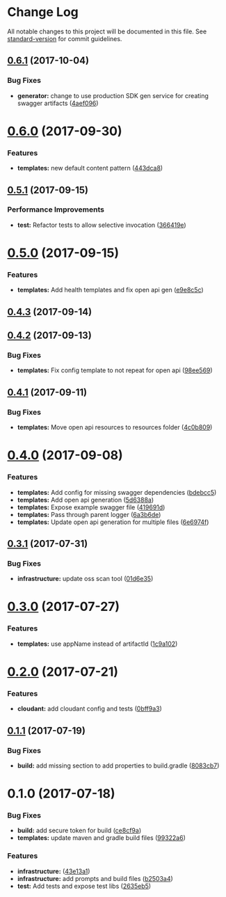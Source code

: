 # Change Log

All notable changes to this project will be documented in this file. See [standard-version](https://github.com/conventional-changelog/standard-version) for commit guidelines.

<a name="0.6.1"></a>
## [0.6.1](https://github.ibm.com/arf/java-codegen-spring/compare/v0.6.0...v0.6.1) (2017-10-04)


### Bug Fixes

* **generator:** change to use production SDK gen service for creating swagger artifacts ([4aef096](https://github.ibm.com/arf/java-codegen-spring/commit/4aef096))



<a name="0.6.0"></a>
# [0.6.0](https://github.ibm.com/arf/java-codegen-spring/compare/v0.5.1...v0.6.0) (2017-09-30)


### Features

* **templates:** new default content pattern ([443dca8](https://github.ibm.com/arf/java-codegen-spring/commit/443dca8))



<a name="0.5.1"></a>
## [0.5.1](https://github.ibm.com/arf/java-codegen-spring/compare/v0.5.0...v0.5.1) (2017-09-15)


### Performance Improvements

* **test:** Refactor tests to allow selective invocation ([366419e](https://github.ibm.com/arf/java-codegen-spring/commit/366419e))



<a name="0.5.0"></a>
# [0.5.0](https://github.ibm.com/arf/java-codegen-spring/compare/v0.4.3...v0.5.0) (2017-09-15)


### Features

* **templates:** Add health templates and fix open api gen ([e9e8c5c](https://github.ibm.com/arf/java-codegen-spring/commit/e9e8c5c))



<a name="0.4.3"></a>
## [0.4.3](https://github.ibm.com/arf/java-codegen-spring/compare/v0.4.2...v0.4.3) (2017-09-14)



<a name="0.4.2"></a>
## [0.4.2](https://github.ibm.com/arf/java-codegen-spring/compare/v0.4.1...v0.4.2) (2017-09-13)


### Bug Fixes

* **templates:** Fix config template to not repeat for open api ([98ee569](https://github.ibm.com/arf/java-codegen-spring/commit/98ee569))



<a name="0.4.1"></a>
## [0.4.1](https://github.ibm.com/arf/java-codegen-spring/compare/v0.4.0...v0.4.1) (2017-09-11)


### Bug Fixes

* **templates:** Move open api resources to resources folder ([4c0b809](https://github.ibm.com/arf/java-codegen-spring/commit/4c0b809))



<a name="0.4.0"></a>
# [0.4.0](https://github.ibm.com/arf/java-codegen-spring/compare/v0.3.1...v0.4.0) (2017-09-08)


### Features

* **templates:** Add config for missing swagger dependencies ([bdebcc5](https://github.ibm.com/arf/java-codegen-spring/commit/bdebcc5))
* **templates:** Add open api generation ([5d6388a](https://github.ibm.com/arf/java-codegen-spring/commit/5d6388a))
* **templates:** Expose example swagger file ([419691d](https://github.ibm.com/arf/java-codegen-spring/commit/419691d))
* **templates:** Pass through parent logger ([6a3b6de](https://github.ibm.com/arf/java-codegen-spring/commit/6a3b6de))
* **templates:** Update open api generation for multiple files ([6e6974f](https://github.ibm.com/arf/java-codegen-spring/commit/6e6974f))



<a name="0.3.1"></a>
## [0.3.1](https://github.ibm.com/arf/java-codegen-spring/compare/v0.3.0...v0.3.1) (2017-07-31)


### Bug Fixes

* **infrastructure:** update oss scan tool ([01d6e35](https://github.ibm.com/arf/java-codegen-spring/commit/01d6e35))



<a name="0.3.0"></a>
# [0.3.0](https://github.ibm.com/arf/java-codegen-spring/compare/v0.2.0...v0.3.0) (2017-07-27)


### Features

* **templates:** use appName instead of artifactId ([1c9a102](https://github.ibm.com/arf/java-codegen-spring/commit/1c9a102))



<a name="0.2.0"></a>
# [0.2.0](https://github.ibm.com/arf/java-codegen-spring/compare/v0.1.1...v0.2.0) (2017-07-21)


### Features

* **cloudant:** add cloudant config and tests ([0bff9a3](https://github.ibm.com/arf/java-codegen-spring/commit/0bff9a3))



<a name="0.1.1"></a>
## [0.1.1](https://github.ibm.com/arf/java-codegen-spring/compare/v0.1.0...v0.1.1) (2017-07-19)


### Bug Fixes

* **build:** add missing section to add properties to build.gradle ([8083cb7](https://github.ibm.com/arf/java-codegen-spring/commit/8083cb7))



<a name="0.1.0"></a>
# 0.1.0 (2017-07-18)


### Bug Fixes

* **build:** add secure token for build ([ce8cf9a](https://github.ibm.com/arf/java-codegen-spring/commit/ce8cf9a))
* **templates:** update maven and gradle build files ([99322a6](https://github.ibm.com/arf/java-codegen-spring/commit/99322a6))


### Features

* **infrastructure:** <subject> ([43e13a1](https://github.ibm.com/arf/java-codegen-spring/commit/43e13a1))
* **infrastructure:** add prompts and build files ([b2503a4](https://github.ibm.com/arf/java-codegen-spring/commit/b2503a4))
* **test:** Add tests and expose test libs ([2635eb5](https://github.ibm.com/arf/java-codegen-spring/commit/2635eb5))
